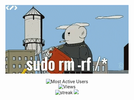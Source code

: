 <div align="center">
<img src="https://github.com/s403o/s403o/blob/master/sudo.gif" /> 
<p align="center">
	<img src="https://t.ly/github_active" alt="Most Active Users" target="_blank" height="30em"/> <br> 
<img src="https://endmdi6k3t3qq8c.m.pipedream.net/" alt="Views" target="_blank"/> <br>
<img height="170em" src="https://github-readme-streak-stats.herokuapp.com/?user=s403o&theme=dark" alt="streak"/> 
<img height="170em" src="https://t.ly/github-stats"/>
</a> 
</p>		
</div>
